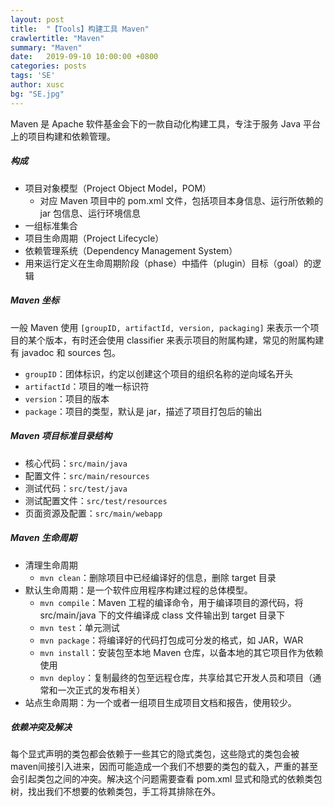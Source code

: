 ```yaml
---
layout: post
title:  "【Tools】构建工具 Maven"
crawlertitle: "Maven"
summary: "Maven"
date:   2019-09-10 10:00:00 +0800
categories: posts
tags: 'SE'
author: xusc
bg: "SE.jpg"
---
```


Maven 是 Apache 软件基金会下的一款自动化构建工具，专注于服务 Java 平台上的项目构建和依赖管理。

##### 构成
- 项目对象模型（Project Object Model，POM）
  - 对应 Maven 项目中的 pom.xml 文件，包括项目本身信息、运行所依赖的 jar 包信息、运行环境信息
- 一组标准集合
- 项目生命周期（Project Lifecycle）
- 依赖管理系统（Dependency Management System）
- 用来运行定义在生命周期阶段（phase）中插件（plugin）目标（goal）的逻辑

##### Maven 坐标
一般 Maven 使用 `[groupID, artifactId, version, packaging]` 来表示一个项目的某个版本，有时还会使用 classifier 来表示项目的附属构建，常见的附属构建有 javadoc 和 sources 包。
- `groupID`：团体标识，约定以创建这个项目的组织名称的逆向域名开头
- `artifactId`：项目的唯一标识符
- `version`：项目的版本
- `package`：项目的类型，默认是 jar，描述了项目打包后的输出

##### Maven 项目标准目录结构
- 核心代码：`src/main/java`
- 配置文件：`src/main/resources`
- 测试代码：`src/test/java`
- 测试配置文件：`src/test/resources`
- 页面资源及配置：`src/main/webapp`

##### Maven 生命周期
- 清理生命周期
  - `mvn clean`：删除项目中已经编译好的信息，删除 target 目录
- 默认生命周期：是一个软件应用程序构建过程的总体模型。
  - `mvn compile`：Maven 工程的编译命令，用于编译项目的源代码，将 src/main/java 下的文件编译成 class 文件输出到 target 目录下
  - `mvn test`：单元测试
  - `mvn package`：将编译好的代码打包成可分发的格式，如 JAR，WAR
  - `mvn install`：安装包至本地 Maven 仓库，以备本地的其它项目作为依赖使用
  - `mvn deploy`：复制最终的包至远程仓库，共享给其它开发人员和项目（通常和一次正式的发布相关）
- 站点生命周期：为一个或者一组项目生成项目文档和报告，使用较少。

##### 依赖冲突及解决
每个显式声明的类包都会依赖于一些其它的隐式类包，这些隐式的类包会被maven间接引入进来，因而可能造成一个我们不想要的类包的载入，严重的甚至会引起类包之间的冲突。解决这个问题需要查看 pom.xml 显式和隐式的依赖类包树，找出我们不想要的依赖类包，手工将其排除在外。

